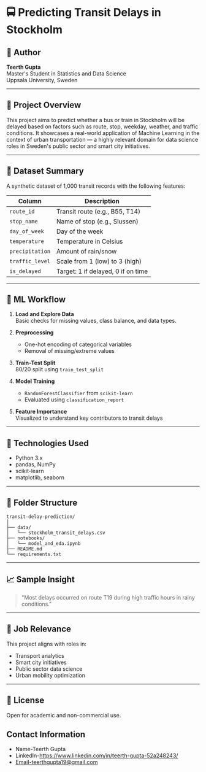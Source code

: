 # 🚍 Predicting Transit Delays in Stockholm

## 👤 Author
**Teerth Gupta**  
Master's Student in Statistics and Data Science  
Uppsala University, Sweden

---

## 📌 Project Overview

This project aims to predict whether a bus or train in Stockholm will be delayed based on factors such as route, stop, weekday, weather, and traffic conditions. It showcases a real-world application of Machine Learning in the context of urban transportation — a highly relevant domain for data science roles in Sweden's public sector and smart city initiatives.

---

## 📁 Dataset Summary

A synthetic dataset of 1,000 transit records with the following features:

| Column         | Description                              |
|----------------|------------------------------------------|
| `route_id`     | Transit route (e.g., B55, T14)           |
| `stop_name`    | Name of stop (e.g., Slussen)             |
| `day_of_week`  | Day of the week                          |
| `temperature`  | Temperature in Celsius                   |
| `precipitation`| Amount of rain/snow                      |
| `traffic_level`| Scale from 1 (low) to 3 (high)           |
| `is_delayed`   | Target: 1 if delayed, 0 if on time       |

---

## 🚀 ML Workflow

1. **Load and Explore Data**  
   Basic checks for missing values, class balance, and data types.

2. **Preprocessing**  
   - One-hot encoding of categorical variables  
   - Removal of missing/extreme values

3. **Train-Test Split**  
   80/20 split using `train_test_split`

4. **Model Training**  
   - `RandomForestClassifier` from `scikit-learn`  
   - Evaluated using `classification_report`

5. **Feature Importance**  
   Visualized to understand key contributors to transit delays

---

## 🧠 Technologies Used

- Python 3.x
- pandas, NumPy
- scikit-learn
- matplotlib, seaborn

---

## 📂 Folder Structure

```
transit-delay-prediction/
│
├── data/
│   └── stockholm_transit_delays.csv
├── notebooks/
│   └── model_and_eda.ipynb
├── README.md
└── requirements.txt
```

---

## 📈 Sample Insight

> "Most delays occurred on route T19 during high traffic hours in rainy conditions."

---

## 💼 Job Relevance

This project aligns with roles in:
- Transport analytics
- Smart city initiatives
- Public sector data science
- Urban mobility optimization

---

## 📝 License

Open for academic and non-commercial use.

## Contact Information
- Name-Teerth Gupta
- LinkedIn-https://www.linkedin.com/in/teerth-gupta-52a248243/
- Email-teerthgupta19@gmail.com

